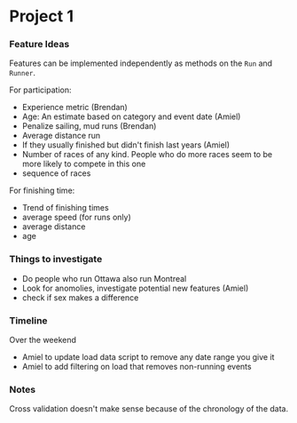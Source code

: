 # Project 1

### Feature Ideas
Features can be implemented independently as methods on the `Run` and `Runner`.

For participation:
- Experience metric (Brendan)
- Age: An estimate based on category and event date (Amiel)
- Penalize sailing, mud runs (Brendan)
- Average distance run
- If they usually finished but didn't finish last years (Amiel)
- Number of races of any kind. People who do more races seem to be more likely to compete in this one
- sequence of races

For finishing time:
- Trend of finishing times
- average speed (for runs only)
- average distance 
- age


### Things to investigate

- Do people who run Ottawa also run Montreal
- Look for anomolies, investigate potential new features (Amiel)
- check if sex makes a difference

### Timeline

Over the weekend

- Amiel to update load data script to remove any date range you give it
- Amiel to add filtering on load that removes non-running events


### Notes

Cross validation doesn't make sense because of the chronology of the data.



